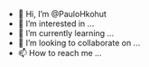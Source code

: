 - 👋 Hi, I’m @PauloHkohut
- 👀 I’m interested in ...
- 🌱 I’m currently learning ...
- 💞️ I’m looking to collaborate on ...
- 📫 How to reach me ...

<!---
PauloHkohut/PauloHkohut is a ✨ special ✨ repository because its `README.md` (this file) appears on your GitHub profile.
You can click the Preview link to take a look at your changes.
--->
